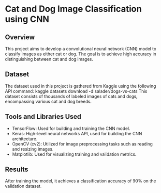 # Cat and Dog Image Classification using CNN

## Overview
This project aims to develop a convolutional neural network (CNN) model to classify images as either cat or dog. The goal is to achieve high accuracy in distinguishing between cat and dog images.

## Dataset
The dataset used in this project is gathered from Kaggle using the following API command: kaggle datasets download -d salader/dogs-vs-cats
This dataset consists of thousands of labeled images of cats and dogs, encompassing various cat and dog breeds.

## Tools and Libraries Used
- TensorFlow: Used for building and training the CNN model.
- Keras: High-level neural networks API, used for building the CNN architecture.
- OpenCV (cv2): Utilized for image preprocessing tasks such as reading and resizing images.
- Matplotlib: Used for visualizing training and validation metrics.

## Results
After training the model, it achieves a classification accuracy of 90% on the validation dataset.



